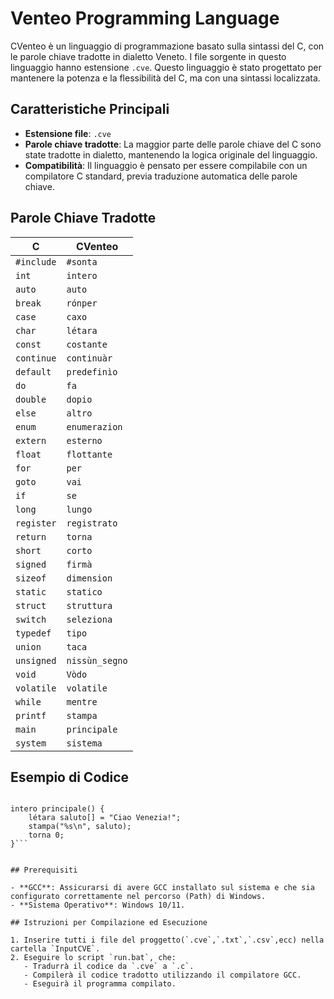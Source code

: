 # Venteo Programming Language

CVenteo è un linguaggio di programmazione basato sulla sintassi del C, con le parole chiave tradotte in dialetto Veneto. I file sorgente in questo linguaggio hanno estensione `.cve`. Questo linguaggio è stato progettato per mantenere la potenza e la flessibilità del C, ma con una sintassi localizzata.

## Caratteristiche Principali

- **Estensione file**: `.cve`
- **Parole chiave tradotte**: La maggior parte delle parole chiave del C sono state tradotte in dialetto, mantenendo la logica originale del linguaggio.
- **Compatibilità**: Il linguaggio è pensato per essere compilabile con un compilatore C standard, previa traduzione automatica delle parole chiave.

## Parole Chiave Tradotte

| C         | CVenteo       |
| --------- | ------------- |
| `#include`| `#sonta`      |
| `int`     | `intero`      |
| `auto`    | `auto`        |
| `break`   | `rónper`      |
| `case`    | `caxo`        |
| `char`    | `létara`      |
| `const`   | `costante`    |
| `continue`| `continuàr`   |
| `default` | `predefinìo`  |
| `do`      | `fa`          |
| `double`  | `dopio`       |
| `else`    | `altro`       |
| `enum`    | `enumerazion` |
| `extern`  | `esterno`     |
| `float`   | `flottante`   |
| `for`     | `per`         |
| `goto`    | `vai`         |
| `if`      | `se`          |
| `long`    | `lungo`       |
| `register`| `registrato`  |
| `return`  | `torna`       |
| `short`   | `corto`       |
| `signed`  | `firmà`       |
| `sizeof`  | `dimension`   |
| `static`  | `statico`     |
| `struct`  | `struttura`   |
| `switch`  | `seleziona`   |
| `typedef` | `tipo`        |
| `union`   | `taca`        |
| `unsigned`| `nissùn_segno`|
| `void`    | `Vòdo`        |
| `volatile`| `volatile`    |
| `while`   | `mentre`      |
| `printf`  | `stampa`      |
| `main`    | `principale`  |
| `system`  | `sistema`     |

## Esempio di Codice

```#sonta <stdio.h>

intero principale() {
    létara saluto[] = "Ciao Venezia!";
    stampa("%s\n", saluto);
    torna 0;
}```


## Prerequisiti

- **GCC**: Assicurarsi di avere GCC installato sul sistema e che sia configurato correttamente nel percorso (Path) di Windows.
- **Sistema Operativo**: Windows 10/11.

## Istruzioni per Compilazione ed Esecuzione

1. Inserire tutti i file del proggetto(`.cve`,`.txt`,`.csv`,ecc) nella cartella `InputCVE`.
2. Eseguire lo script `run.bat`, che:
   - Tradurrà il codice da `.cve` a `.c`.
   - Compilerà il codice tradotto utilizzando il compilatore GCC.
   - Eseguirà il programma compilato.
